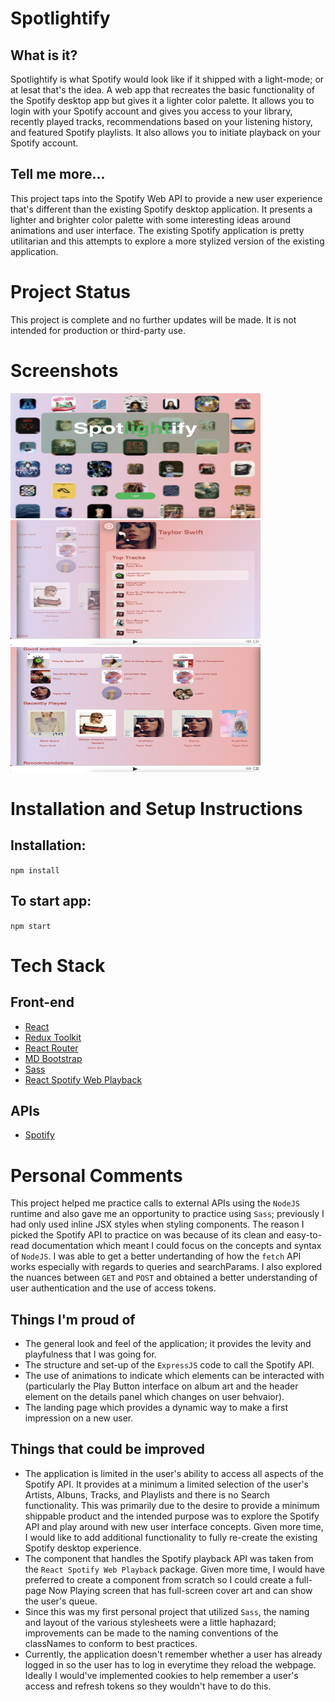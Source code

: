 # Spotlightify

## What is it?

Spotlightify is what Spotify would look like if it shipped with a light-mode; or at lesat that's the idea. A web app that recreates the basic functionality of the Spotify desktop app but gives it a lighter color palette. It allows you to login with your Spotify account and gives you access to your library, recently played tracks, recommendations based on your listening history, and featured Spotify playlists. It also allows you to initiate playback on your Spotify account.

## Tell me more...

This project taps into the Spotify Web API to provide a new user experience that's different than the existing Spotify desktop application. It presents a lighter and brighter color palette with some interesting ideas around animations and user interface. The existing Spotify application is pretty utilitarian and this attempts to explore a more stylized version of the existing application.

# Project Status

This project is complete and no further updates will be made. It is not intended for production or third-party use.

# Screenshots

<p float="left">
<img src="/spotlightify/public/spotlightify-screenshot.png" width="400" height="200"/>
<img src="/spotlightify/public/spotlightify-screenshot-1.png" width="400" height="200"/>
<img src="/spotlightify/public/spotlightify-screenshot-2.png" width="400" height="200"/>
</p>

# Installation and Setup Instructions

## Installation:

`npm install`

## To start app:

`npm start`

# Tech Stack

## Front-end

- [React](https://create-react-app.dev/)
- [Redux Toolkit](https://redux-toolkit.js.org/)
- [React Router](https://reactrouter.com/en/main)
- [MD Bootstrap](https://mdbootstrap.com/docs/react/)
- [Sass](https://sass-lang.com/)
- [React Spotify Web Playback](https://github.com/gilbarbara/react-spotify-web-playback#readme)

## APIs

- [Spotify](https://developer.spotify.com/documentation/web-api/)

# Personal Comments

This project helped me practice calls to external APIs using the `NodeJS` runtime and also gave me an opportunity to practice using `Sass`; previously I had only used inline JSX styles when styling components. The reason I picked the Spotify API to practice on was because of its clean and easy-to-read documentation which meant I could focus on the concepts and syntax of `NodeJS`. I was able to get a better undertanding of how the `fetch` API works especially with regards to queries and searchParams. I also explored the nuances between `GET` and `POST` and obtained a better understanding of user authentication and the use of access tokens.

## Things I'm proud of

- The general look and feel of the application; it provides the levity and playfulness that I was going for.
- The structure and set-up of the `ExpressJS` code to call the Spotify API.
- The use of animations to indicate which elements can be interacted with (particularly the Play Button interface on album art and the header element on the details panel which changes on user behvaior).
- The landing page which provides a dynamic way to make a first impression on a new user.

## Things that could be improved

- The application is limited in the user's ability to access all aspects of the Spotify API. It provides at a minimum a limited selection of the user's Artists, Albuns, Tracks, and Playlists and there is no Search functionality. This was primarily due to the desire to provide a minimum shippable product and the intended purpose was to explore the Spotify API and play around with new user interface concepts. Given more time, I would like to add additional functionality to fully re-create the existing Spotify desktop experience.
- The component that handles the Spotify playback API was taken from the `React Spotify Web Playback` package. Given more time, I would have preferred to create a component from scratch so I could create a full-page Now Playing screen that has full-screen cover art and can show the user's queue.
- Since this was my first personal project that utilized `Sass`, the naming and layout of the various stylesheets were a little haphazard; improvements can be made to the naming conventions of the classNames to conform to best practices.
- Currently, the application doesn't remember whether a user has already logged in so the user has to log in everytime they reload the webpage. Ideally I would've implemented cookies to help remember a user's access and refresh tokens so they wouldn't have to do this.
